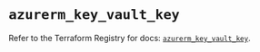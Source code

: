 # `azurerm_key_vault_key`

Refer to the Terraform Registry for docs: [`azurerm_key_vault_key`](https://registry.terraform.io/providers/hashicorp/azurerm/4.46.0/docs/resources/key_vault_key).
